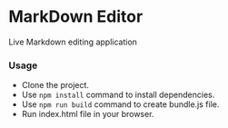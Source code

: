 # MarkDown Editor

Live Markdown editing application

### Usage

- Clone the project.
- Use ```npm install``` command to install dependencies.
- Use ```npm run build``` command to create bundle.js file.
- Run index.html file in your browser.
